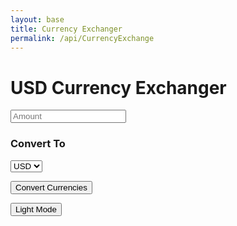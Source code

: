 ```yaml
---
layout: base
title: Currency Exchanger
permalink: /api/CurrencyExchange
---
```


<style>

body {
transition: background-color 0.3s, color 0.3s;
}
button.lightmode {
color: #000036;
border: 2px inset;
border-radius: 5px;
}
button.darkmode {
color:rgb(124, 118, 117);
border: 2px inset;
border-radius: 5px;
}
body.lightmode {
color: #ffffff;
background-color: #ffffff;
}
body.darkmode {
color: #1c1c1c;
background-color: #1c1c1c;
}
select.lightmode {
color: #000036;
border: 2px inset;
border-radius: 5px;
}
select.darkmode {
color:rgb(124, 118, 117);
border: 2px inset;
border-radius: 5px;
}
input.lightmode {
color: #000036;
border: 2px inset;
border-radius: 5px;
}
input.darkmode {
color:rgb(124, 118, 117);
border: 2px inset;
border-radius: 5px;
}
</style>

<body>

<h1>USD Currency Exchanger</h1>

<input id="amount" type="number" placeholder="Amount">

<h3>Convert To</h3>
<select id="Convert to">
    <option>USD</option>
    <option>EUR</option>
    <option>CAD</option>
    <option>CNY</option>
    <option>ZAR</option>
</select>


<button onclick="conversion()"> Convert Currencies</button>

<button onclick="colormode()"> Light Mode </button>

<script>


async function conversion() {
    const amount = document.getElementById("amount").value;
    const convertTo = document.getElementById("Convert to").value;
    const converter = await fetch(`https://api.freecurrencyapi.com/v1/latest?apikey=fca_live_kbReXEndi2qtPBsupWuLTRPhWR2zFbY1tXW9jXXL&currencies=EUR%2CUSD%2CCAD%2CCNY%2CZAR`);
    const converting = await res.json();
    const rate = data.data[toCurrency];
    const result = amount * rate;

    if(amount <= 0) {
        document.getElementById("result").innerText = "Please enter a valid amount.";
        return;
    }

    document.getElementById("result").innerText = `${amount} USD = ${converted.toFixed(2)} ${toCurrency}`;
}

function colormode() {
      const body = document.body;
      const button = document.getElementById("themeToggle");

if (body.classList.contains("lightmode")) {
    body.classList.remove("lightmode");
    body.classList.add("darkmode");
    button.classList.remove("lightmode");
    button.classList.add("darkmode");
    button.innerText = "Light Mode";
    localStorage.setItem("theme", "darkmode");
    } else {
    body.classList.remove("darkmode");
    body.classList.add("lightmode");
    button.classList.remove("darkmode");
    button.classList.add("lightmode");
    button.innerText = "Dark Mode";
    localStorage.setItem("theme", "lightmode");
    }

}



</script>

</body>